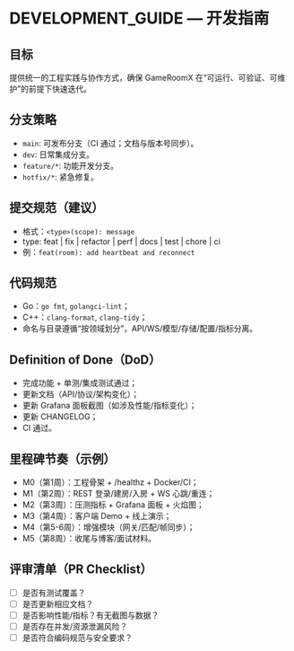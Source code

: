# DEVELOPMENT_GUIDE — 开发指南

## 目标
提供统一的工程实践与协作方式，确保 GameRoomX 在“可运行、可验证、可维护”的前提下快速迭代。

## 分支策略
- `main`: 可发布分支（CI 通过；文档与版本号同步）。
- `dev`: 日常集成分支。
- `feature/*`: 功能开发分支。
- `hotfix/*`: 紧急修复。

## 提交规范（建议）
- 格式：`<type>(scope): message`
- type: feat | fix | refactor | perf | docs | test | chore | ci
- 例：`feat(room): add heartbeat and reconnect`

## 代码规范
- Go：`go fmt`, `golangci-lint`；
- C++：`clang-format`, `clang-tidy`；
- 命名与目录遵循“按领域划分”，API/WS/模型/存储/配置/指标分离。

## Definition of Done（DoD）
- 完成功能 + 单测/集成测试通过；
- 更新文档（API/协议/架构变化）；
- 更新 Grafana 面板截图（如涉及性能/指标变化）；
- 更新 CHANGELOG；
- CI 通过。

## 里程碑节奏（示例）
- M0（第1周）：工程骨架 + /healthz + Docker/CI；
- M1（第2周）：REST 登录/建房/入房 + WS 心跳/重连；
- M2（第3周）：压测指标 + Grafana 面板 + 火焰图；
- M3（第4周）：客户端 Demo + 线上演示；
- M4（第5-6周）：增强模块（网关/匹配/帧同步）；
- M5（第8周）：收尾与博客/面试材料。

## 评审清单（PR Checklist）
- [ ] 是否有测试覆盖？
- [ ] 是否更新相应文档？
- [ ] 是否影响性能/指标？有无截图与数据？
- [ ] 是否存在并发/资源泄漏风险？
- [ ] 是否符合编码规范与安全要求？
